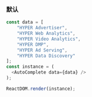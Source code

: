 
### 默认

<!--start-code-->
```js
const data = [
    "HYPER Advertiser",
    "HYPER Web Analytics",
    "HYPER Video Analytics",
    "HYPER DMP",
    "HYPER Ad Serving",
    "HYPER Data Discovery"
];
const instance = (
  <AutoComplete data={data} />
);

ReactDOM.render(instance);
```
<!--end-code-->
